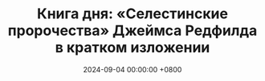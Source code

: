 ---
title: "Книга дня: «Селестинские пророчества» Джеймса Редфилда в кратком изложении"
description: >-
  🔮 «Селестинские пророчества» — духовный роман, который раскрывает тайны и смыслы, скрытые в повседневной жизни через серию мистических откровений. Откройте мудрость Селестинских пророчеств! Книга Джеймса Редфилда о духовном пути меняет взгляд на жизнь.
date: 2024-09-04 00:00:00 +0800
categories: [Мышление, Конспекты-книг]
tags:
  [
    селестинские-пророчества,
    джеймс-редфилд,
    эзотерика,
    саморазвитие,
    духовное-пробуждение,
    сознание,
    мистическая-литература,
    внутреннее-путешествие,
    синхроничность,
    духовный-опыт,
    личная-трансформация,
    духовные-учения,
    тайное-знание,
    духовный-путь,
    эзотерические-инсайты
  ]
image: 
alt: Селестинские пророчества Джеймса Редфилд эзотерическая книга
fallback:
  - 
  - 
---